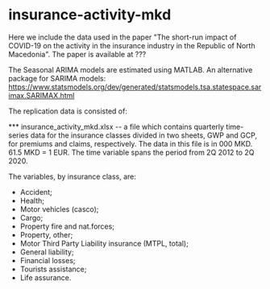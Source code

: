 # insurance-activity-mkd


Here we include the data used in the paper "The short-run impact of COVID-19 on the activity in the insurance industry in the Republic of North Macedonia". 
The paper is available at ???

The Seasonal ARIMA models are estimated using MATLAB. 
An alternative package for SARIMA models: https://www.statsmodels.org/dev/generated/statsmodels.tsa.statespace.sarimax.SARIMAX.html 

The replication data is consisted of:

*** insurance_activity_mkd.xlsx -- a file which contains quarterly time-series data for the insurance classes divided in two sheets, GWP and GCP, for premiums and claims, respectively.  The data in this file is in 000 MKD. 61.5 MKD = 1 EUR. The time variable spans the period from 2Q 2012 to 2Q 2020.

The variables, by insurance class, are:

* Accident;
* Health;
* Motor vehicles (casco);
* Cargo; 
* Property fire and nat.forces;
* Property, other;
* Motor Third Party Liability insurance (MTPL, total);
* General liability;
* Financial losses;
* Tourists assistance;
* Life assurance.
